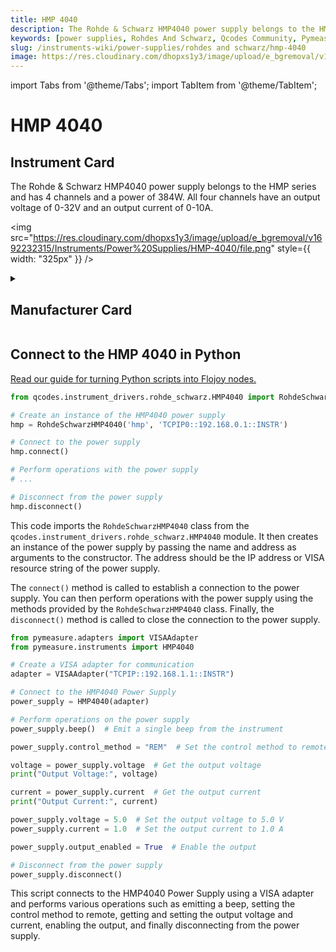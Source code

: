 ```yaml
---
title: HMP 4040
description: The Rohde & Schwarz HMP4040 power supply belongs to the HMP series and has 4 channels and a power of 384W. All four channels have an output voltage of 0-32V and an output current of 0-10A.
keywords: [power supplies, Rohdes And Schwarz, Qcodes Community, Pymeasure]
slug: /instruments-wiki/power-supplies/rohdes and schwarz/hmp-4040
image: https://res.cloudinary.com/dhopxs1y3/image/upload/e_bgremoval/v1692232315/Instruments/Power%20Supplies/HMP-4040/file.png
---
```


import Tabs from '@theme/Tabs';
import TabItem from '@theme/TabItem';

# HMP 4040

## Instrument Card

<div className="flex">

<div>

The Rohde & Schwarz HMP4040 power supply belongs to the HMP series and has 4 channels and a power of 384W. All four channels have an output voltage of 0-32V and an output current of 0-10A.

</div>

<img src="https://res.cloudinary.com/dhopxs1y3/image/upload/e_bgremoval/v1692232315/Instruments/Power%20Supplies/HMP-4040/file.png" style={{ width: "325px" }} />

</div>

<details>
<summary><h2>Manufacturer Card</h2></summary>

<img src="https://res.cloudinary.com/dhopxs1y3/image/upload/v1692139604/Instruments/Vendor%20Logos/RohdeSchwarz.png" style={{ width: "100%", objectFit: "cover" }} />

Rohde & Schwarz GmbH & Co KG is an international electronics group specializing in the fields of electronic test equipment, broadcast & media, cybersecurity, radiomonitoring and radiolocation, and radiocommunication. <a href="https://www.rohde-schwarz.com/ca/home_48230.html">Website</a>.

<ul>
  <li>Headquarters: Munich, Germany</li>
  <li>Yearly Revenue (millions, USD): 2500.0</li>
</ul>
</details>

## Connect to the HMP 4040 in Python

[Read our guide for turning Python scripts into Flojoy nodes.](https://docs.flojoy.ai/custom-nodes/creating-custom-node/)


<Tabs>
<TabItem value="Qcodes Community" label="Qcodes Community">

```python
from qcodes.instrument_drivers.rohde_schwarz.HMP4040 import RohdeSchwarzHMP4040

# Create an instance of the HMP4040 power supply
hmp = RohdeSchwarzHMP4040('hmp', 'TCPIP0::192.168.0.1::INSTR')

# Connect to the power supply
hmp.connect()

# Perform operations with the power supply
# ...

# Disconnect from the power supply
hmp.disconnect()
```

This code imports the `RohdeSchwarzHMP4040` class from the `qcodes.instrument_drivers.rohde_schwarz.HMP4040` module. It then creates an instance of the power supply by passing the name and address as arguments to the constructor. The address should be the IP address or VISA resource string of the power supply.

The `connect()` method is called to establish a connection to the power supply. You can then perform operations with the power supply using the methods provided by the `RohdeSchwarzHMP4040` class. Finally, the `disconnect()` method is called to close the connection to the power supply.

</TabItem>
<TabItem value="Pymeasure" label="Pymeasure">


```python
from pymeasure.adapters import VISAAdapter
from pymeasure.instruments import HMP4040

# Create a VISA adapter for communication
adapter = VISAAdapter("TCPIP::192.168.1.1::INSTR")

# Connect to the HMP4040 Power Supply
power_supply = HMP4040(adapter)

# Perform operations on the power supply
power_supply.beep()  # Emit a single beep from the instrument

power_supply.control_method = "REM"  # Set the control method to remote

voltage = power_supply.voltage  # Get the output voltage
print("Output Voltage:", voltage)

current = power_supply.current  # Get the output current
print("Output Current:", current)

power_supply.voltage = 5.0  # Set the output voltage to 5.0 V
power_supply.current = 1.0  # Set the output current to 1.0 A

power_supply.output_enabled = True  # Enable the output

# Disconnect from the power supply
power_supply.disconnect()
```

This script connects to the HMP4040 Power Supply using a VISA adapter and performs various operations such as emitting a beep, setting the control method to remote, getting and setting the output voltage and current, enabling the output, and finally disconnecting from the power supply.

</TabItem>
</Tabs>